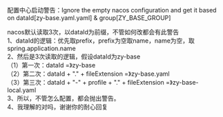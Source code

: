 配置中心启动警告：Ignore the empty nacos configuration and get it based on dataId[zy-base.yaml.yaml] & group[ZY_BASE_GROUP]

nacos默认读取3次，以dataId为前缀，不管如何改都会有此警告  
1、dataId的逻辑：优先取prefix，prefix为空取name，name为空，取spring.application.name  
2、然后是3次读取的逻辑，假设dataId为zy-base  
（1）第一次：dataId =》zy-base  
（2）第二次：dataId + "." + fileExtension =》zy-base.yaml  
（3）第三次：dataId + "-" + profile + "." + fileExtension =》zy-base-local.yaml  
3、所以，不管怎么配置，都会抛出警告。  
4、我理解的对吗，谢谢你的耐心回复